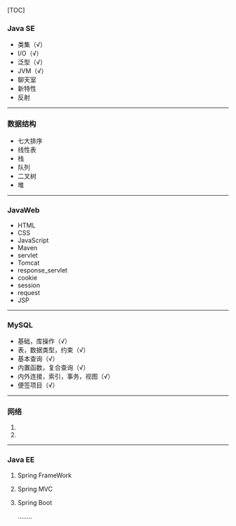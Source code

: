 [TOC]



### Java SE

- 类集（√）
- I/O（√）
- 泛型（√）
- JVM（√）
- 聊天室
- 新特性
- 反射



------

### 数据结构

- 七大排序
- 线性表
- 栈
- 队列
- 二叉树
- 堆



----

### JavaWeb

- HTML
- CSS
- JavaScript
- Maven
- servlet
- Tomcat
- response_servlet
- cookie
- session
- request
- JSP



----

### MySQL

- 基础，库操作（√）
- 表，数据类型，约束（√）
- 基本查询（√）
- 内置函数，复合查询（√）
- 内外连接，索引，事务，视图（√）
- 便签项目（√）



----

### 网络

1. 
2. 



----

### Java EE

1. Spring FrameWork

2. Spring MVC

3. Spring Boot

   ........

